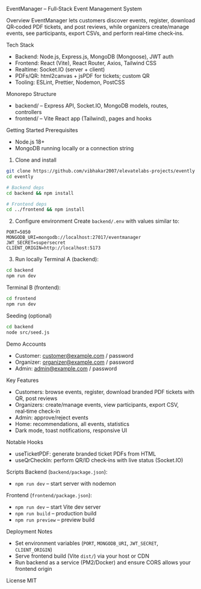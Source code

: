 EventManager – Full‑Stack Event Management System

Overview
EventManager lets customers discover events, register, download QR‑coded PDF tickets, and post reviews, while organizers create/manage events, see participants, export CSVs, and perform real‑time check‑ins.

Tech Stack
- Backend: Node.js, Express.js, MongoDB (Mongoose), JWT auth
- Frontend: React (Vite), React Router, Axios, Tailwind CSS
- Realtime: Socket.IO (server + client)
- PDFs/QR: html2canvas + jsPDF for tickets; custom QR
- Tooling: ESLint, Prettier, Nodemon, PostCSS

Monorepo Structure
- backend/ – Express API, Socket.IO, MongoDB models, routes, controllers
- frontend/ – Vite React app (Tailwind), pages and hooks

Getting Started
Prerequisites
- Node.js 18+
- MongoDB running locally or a connection string

1) Clone and install
```bash
git clone https://github.com/vibhakar2007/elevatelabs-projects/evently
cd evently

# Backend deps
cd backend && npm install

# Frontend deps
cd ../frontend && npm install
```

2) Configure environment
Create `backend/.env` with values similar to:
```env
PORT=5050
MONGODB_URI=mongodb://localhost:27017/eventmanager
JWT_SECRET=supersecret
CLIENT_ORIGIN=http://localhost:5173
```

3) Run locally
Terminal A (backend):
```bash
cd backend
npm run dev
```

Terminal B (frontend):
```bash
cd frontend
npm run dev
```

Seeding (optional)
```bash
cd backend
node src/seed.js
```

Demo Accounts
- Customer: customer@example.com / password
- Organizer: organizer@example.com / password
- Admin: admin@example.com / password

Key Features
- Customers: browse events, register, download branded PDF tickets with QR, post reviews
- Organizers: create/manage events, view participants, export CSV, real‑time check‑in
- Admin: approve/reject events
- Home: recommendations, all events, statistics
- Dark mode, toast notifications, responsive UI

Notable Hooks
- useTicketPDF: generate branded ticket PDFs from HTML
- useQrCheckIn: perform QR/ID check‑ins with live status (Socket.IO)

Scripts
Backend (`backend/package.json`):
- `npm run dev` – start server with nodemon

Frontend (`frontend/package.json`):
- `npm run dev` – start Vite dev server
- `npm run build` – production build
- `npm run preview` – preview build

Deployment Notes
- Set environment variables (`PORT`, `MONGODB_URI`, `JWT_SECRET`, `CLIENT_ORIGIN`)
- Serve frontend build (Vite `dist/`) via your host or CDN
- Run backend as a service (PM2/Docker) and ensure CORS allows your frontend origin

License
MIT


